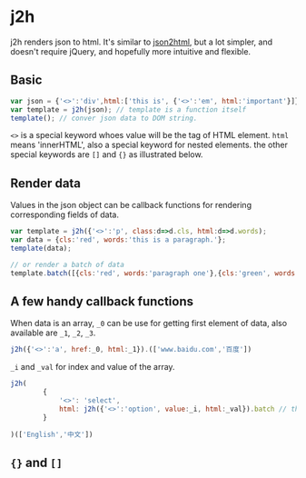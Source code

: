 # j2h
j2h renders json to html. It's similar to [json2html](https://json2html.com/), but a lot simpler, and doesn't require jQuery, and hopefully more intuitive and flexible.

## Basic

```javascript
var json = {'<>':'div',html:['this is', {'<>':'em', html:'important'}]};
var template = j2h(json); // template is a function itself
template(); // conver json data to DOM string.
```

`<>` is a special keyword whoes value will be the tag of HTML element.
`html` means 'innerHTML', also a special keyword for nested elements.
the other special keywords are `[]` and `{}` as illustrated below.


## Render data

Values in the json object can be callback functions for rendering corresponding fields of data.

```javascript
var template = j2h({'<>':'p', class:d=>d.cls, html:d=>d.words);
var data = {cls:'red', words:'this is a paragraph.'};
template(data);

// or render a batch of data
template.batch([{cls:'red', words:'paragraph one'},{cls:'green', words:'paragraph two'}]);
```

## A few handy callback functions

When data is an array, `_0` can be use for getting first element of data, also available are `_1`, `_2`, `_3`.
```javascript
j2h({'<>':'a', href:_0, html:_1}).(['www.baidu.com','百度'])
```

 `_i` and `_val` for index and value of the array.
```javascript
j2h(
		{
			'<>': 'select',
			html: j2h({'<>':'option', value:_i, html:_val}).batch // this is a callback function
		}
	
)(['English','中文'])
```
## `{}` and `[]`
